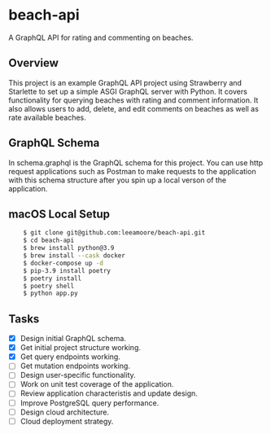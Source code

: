 # beach-api
A GraphQL API for rating and commenting on beaches.

## Overview
This project is an example GraphQL API project using Strawberry and Starlette to set up a simple ASGI GraphQL server with Python. It covers functionality for querying beaches with rating and comment information. It also allows users to add, delete, and edit comments on beaches as well as rate available beaches.

## GraphQL Schema
In schema.graphql is the GraphQL schema for this project. You can use http request applications such as Postman to make requests to the application with this schema structure after you spin up a local verson of the application.

## macOS Local Setup
```bash
    $ git clone git@github.com:leeamoore/beach-api.git
    $ cd beach-api
    $ brew install python@3.9
    $ brew install --cask docker
    $ docker-compose up -d
    $ pip-3.9 install poetry
    $ poetry install
    $ poetry shell
    $ python app.py
```

## Tasks
- [X] Design initial GraphQL schema.
- [X] Get initial project structure working.
- [X] Get query endpoints working.
- [ ] Get mutation endpoints working.
- [ ] Design user-specific functionality.
- [ ] Work on unit test coverage of the application.
- [ ] Review application characteristis and update design.
- [ ] Improve PostgreSQL query performance.
- [ ] Design cloud architecture.
- [ ] Cloud deployment strategy.